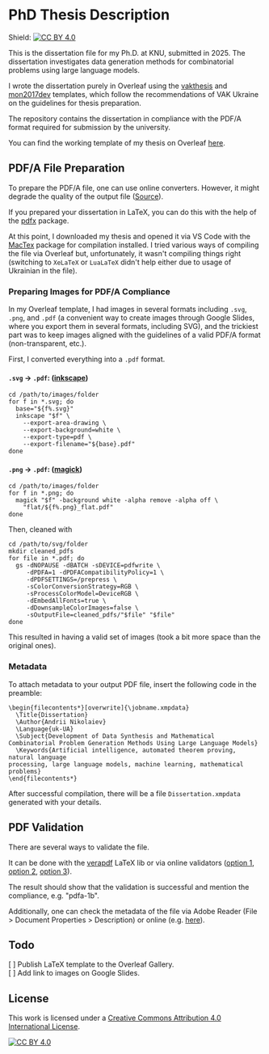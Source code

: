 # PhD Thesis Description

Shield: [![CC BY 4.0][cc-by-shield]][cc-by]

This is the dissertation file for my Ph.D. at KNU, submitted in 2025. The dissertation investigates data generation methods for combinatorial problems using large language models.

I wrote the dissertation purely in Overleaf using the [vakthesis](https://imath.kiev.ua/~baranovskyi/tex/vakthesis/) and [mon2017dev](https://imath.kiev.ua/~baranovskyi/tex/vakthesis/support/mon2017dev/) templates, which follow the recommendations of VAK Ukraine on the guidelines for thesis preparation.

The repository contains the dissertation in compliance with the PDF/A format required for submission by the university.

You can find the working template of my thesis on Overleaf [here](https://www.overleaf.com/read/kwdpjymbrsxw#3fbfc7).

## PDF/A File Preparation

To prepare the PDF/A file, one can use online converters. However, it might degrade the quality of the output file ([Source](https://www.mathstat.dal.ca/~selinger/pdfa/)).

If you prepared your dissertation in LaTeX, you can do this with the help of the [pdfx](https://ctan.org/pkg/pdfx) package.

At this point, I downloaded my thesis and opened it via VS Code with the [MacTex](https://www.tug.org/mactex/) package for compilation installed. I tried various ways of compiling the file via Overleaf but, unfortunately, it wasn't compiling things right (switching to `XeLaTeX` or `LuaLaTeX` didn't help either due to usage of Ukrainian in the file).

### Preparing Images for PDF/A Compliance

In my Overleaf template, I had images in several formats including `.svg`, `.png`, and `.pdf` (a convenient way to create images through Google Slides, where you export them in several formats, including SVG), and the trickiest part was to keep images aligned with the guidelines of a valid PDF/A format (non-transparent, etc.).

First, I converted everything into a `.pdf` format.

#### `.svg` -> `.pdf`: ([inkscape](https://inkscape.org/release/inkscape-1.4.2/))

```
cd /path/to/images/folder
for f in *.svg; do
  base="${f%.svg}"
  inkscape "$f" \
    --export-area-drawing \
    --export-background=white \
    --export-type=pdf \
    --export-filename="${base}.pdf"
done
```

#### `.png` -> `.pdf`: ([magick](https://imagemagick.org/script/download.php))

```
cd /path/to/images/folder
for f in *.png; do
  magick "$f" -background white -alpha remove -alpha off \
    "flat/${f%.png}_flat.pdf"
done
```

Then, cleaned with

```
cd /path/to/svg/folder
mkdir cleaned_pdfs
for file in *.pdf; do
  gs -dNOPAUSE -dBATCH -sDEVICE=pdfwrite \
     -dPDFA=1 -dPDFACompatibilityPolicy=1 \
     -dPDFSETTINGS=/prepress \
     -sColorConversionStrategy=RGB \
     -sProcessColorModel=DeviceRGB \
     -dEmbedAllFonts=true \
     -dDownsampleColorImages=false \
     -sOutputFile=cleaned_pdfs/"$file" "$file"
done
```


This resulted in having a valid set of images (took a bit more space than the original ones).

### Metadata

To attach metadata to your output PDF file, insert the following code in the preamble:

```
\begin{filecontents*}[overwrite]{\jobname.xmpdata}
  \Title{Dissertation}
  \Author{Andrii Nikolaiev}
  \Language{uk-UA}
  \Subject{Development of Data Synthesis and Mathematical Combinatorial Problem Generation Methods Using Large Language Models}
  \Keywords{Artificial intelligence, automated theorem proving, natural language
processing, large language models, machine learning, mathematical problems}
\end{filecontents*}
```


After successful compilation, there will be a file `Dissertation.xmpdata` generated with your details.

## PDF Validation

There are several ways to validate the file.

It can be done with the [verapdf](https://verapdf.org/software/) LaTeX lib or via online validators ([option 1](https://www.pdf-online.com/osa/validate.aspx), [option 2](https://www.pdfforge.org/online/en/validate-pdfa), [option 3](https://avepdf.com/pdfa-validation)).

The result should show that the validation is successful and mention the compliance, e.g. "pdfa-1b".

Additionally, one can check the metadata of the file via Adobe Reader (File > Document Properties > Description) or online (e.g. [here](https://apitemplate.io/pdf-tools/extract-pdf-metadata/)).

## Todo

[ ] Publish LaTeX template to the Overleaf Gallery.  
[ ] Add link to images on Google Slides.

## License

This work is licensed under a
[Creative Commons Attribution 4.0 International License][cc-by].

[![CC BY 4.0][cc-by-image]][cc-by]

[cc-by]: http://creativecommons.org/licenses/by/4.0/
[cc-by-image]: https://i.creativecommons.org/l/by/4.0/88x31.png
[cc-by-shield]: https://img.shields.io/badge/License-CC%20BY%204.0-lightgrey.svg
